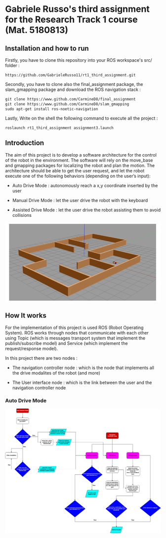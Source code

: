 # Gabriele Russo's third assignment for the Research Track 1 course (Mat. 5180813)

## Installation and how to run

Firstly, you have to clone this repository into your ROS workspace's src/ folder :

```
https://github.com/GabrieleRusso11/rt1_third_assignment.git
```

Secondly, you have to clone also the final_assignment package, the slam_gmapping 
package and download the ROS navigation stack :

```
git clone https://www.github.com/CarmineD8/final_assignment
git clone https://www.github.com/CarmineD8/slam_gmapping
sudo apt-get install ros-noetic-navigation
```

Lastly, Write on the shell the following command to execute all the project :

```
roslaunch rt1_third_assignment assignment3.launch
```

## Introduction

The aim of this project is to develop a software architecture for the control
of the robot in the environment. The software will rely on the move_base
and gmapping packages for localizing the robot and plan the motion.
The architecture should be able to get the user request, and let the robot 
execute one of the following behaviors (depending on the user’s input):

* Auto Drive Mode : autonomously reach a x,y coordinate inserted by the user

* Manual Drive Mode : let the user drive the robot with the keyboard

* Assisted Drive Mode : let the user drive the robot assisting them to avoid collisions

![Environment](https://github.com/GabrieleRusso11/rt1_third_assignment/blob/main/Environment.png)

## How It works

For the implementation of this project is used ROS (Robot Operating System). ROS works through nodes that communicate with each other using Topic (which is messages transport system that implement the publish/subscribe model) and Service (which implement the request/response model).

In this project there are two nodes :

* The navigation controller node : which is the node that implements all the drive modalites of the robot (and more)

* The User interface node : which is the link between the user and the navigation controller node

### Auto Drive Mode 

![Automode_Flowchart](https://github.com/GabrieleRusso11/rt1_third_assignment/blob/main/Automode_Flowchart.png)